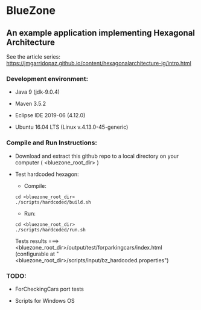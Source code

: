 # BlueZone
## An example application implementing Hexagonal Architecture

See the article series: https://jmgarridopaz.github.io/content/hexagonalarchitecture-ig/intro.html

### Development environment:

- Java 9 (jdk-9.0.4)

- Maven 3.5.2

- Eclipse IDE 2019-06 (4.12.0)

- Ubuntu 16.04 LTS (Linux v.4.13.0-45-generic)

### Compile and Run Instructions:

- Download and extract this github repo to a local directory on your computer ( <bluezone_root_dir> )

- Test hardcoded hexagon: 

  - Compile:
  
  ```
  cd <bluezone_root_dir>
  ./scripts/hardcoded/build.sh
  ```

  - Run:
  
  ```
  cd <bluezone_root_dir>
  ./scripts/hardcoded/run.sh
  ```

  Tests results ===> <bluezone_root_dir>/output/test/forparkingcars/index.html
  (configurable at "<bluezone_root_dir>/scripts/input/bz_hardcoded.properties")

### TODO:

  - ForCheckingCars port tests

  - Scripts for Windows OS
